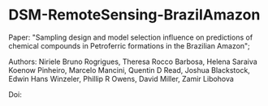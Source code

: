 # DSM-RemoteSensing-BrazilAmazon
Paper: "Sampling design and model selection influence on predictions of chemical compounds in Petroferric formations in the Brazilian Amazon"; 

Authors: Niriele Bruno Rogrigues, Theresa Rocco Barbosa, Helena Saraiva Koenow Pinheiro, Marcelo Mancini, Quentin D Read, Joshua Blackstock, Edwin Hans Winzeler, Phillip R Owens, David Miller, Zamir Libohova

Doi:
